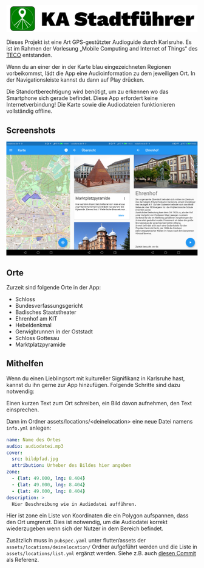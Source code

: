 ![KA Stadtführer](./contrib/banner.svg)


Dieses Projekt ist eine Art GPS-gestützter Audioguide durch Karlsruhe. Es ist im Rahmen der Vorlesung „Mobile Computing and Internet of Things“ des [TECO](https://www.teco.edu/) entstanden.

Wenn du an einer der in der Karte blau eingezeichneten Regionen vorbeikommst, lädt die App eine Audioinformation zu dem jeweiligen Ort. In der Navigationsleiste kannst du dann auf Play drücken.

Die Standortberechtigung wird benötigt, um zu erkennen wo das Smartphone sich gerade befindet. Diese App erfordert keine Internetverbindung! Die Karte sowie die Audiodateien funktionieren vollständig offline.

## Screenshots

![3 Screenshots der Anwendung](./contrib/screenshot.jpg)



## Orte
Zurzeit sind folgende Orte in der App:

* Schloss
* Bundesverfassungsgericht
* Badisches Staatstheater
* Ehrenhof am KIT
* Hebeldenkmal
* Gerwigbrunnen in der Oststadt
* Schloss Gottesau
* Marktplatzpyramide

## Mithelfen
Wenn du einen Lieblingsort mit kultureller Signifikanz in Karlsruhe hast, kannst du ihn gerne zur App hinzufügen. Folgende Schritte sind dazu notwendig:

Einen kurzen Text zum Ort schreiben, ein Bild davon aufnehmen, den Text einsprechen.

Dann im Ordner assets/locations/\<deinelocation\> eine neue Datei namens `info.yml` anlegen:

```yaml
name: Name des Ortes
audio: audiodatei.mp3
cover:
  src: bildpfad.jpg
  attribution: Urheber des Bildes hier angeben
zone: 
  - {lat: 49.000, lng: 8.404}
  - {lat: 49.000, lng: 8.404}
  - {lat: 49.000, lng: 8.404}
description: >
  Hier Beschreibung wie in Audiodatei aufführen.


```

Hier ist zone ein Liste von Koordinaten die ein Polygon aufspannen, dass den Ort umgrenzt. Dies ist notwendig, um die Audiodatei korrekt wiederzugeben wenn sich der Nutzer in dem Bereich befindet.


Zusätzlich muss in `pubspec.yaml` unter flutter/assets der `assets/locations/deinelocation/` Ordner aufgeführt werden und die Liste in `assets/locations/list.yml` ergänzt werden. Siehe z.B. auch [diesen Commit](https://github.com/stelzch/kastadttour/commit/2f69e3d9f24d098304e24aac387c004cea9c61a9) als Referenz.
